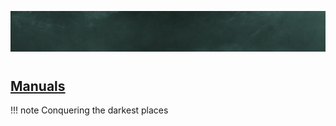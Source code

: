 ![home_banner](img/home_banner.png)

#

## [Manuals](manuals\development_environment_work_instruction.md)

!!! note
    Conquering the darkest places
